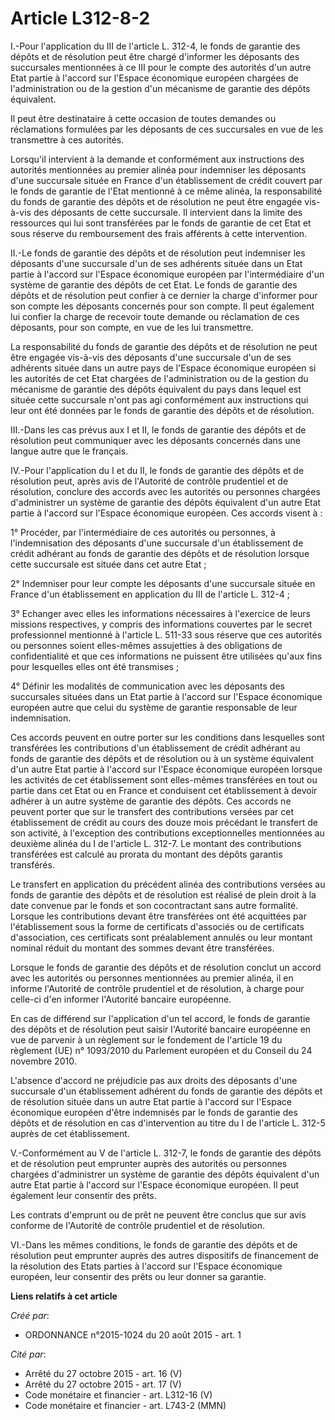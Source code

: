 # Article L312-8-2

I.-Pour l'application du III de l'article L. 312-4, le fonds de garantie des dépôts et de résolution peut être chargé
d'informer les déposants des succursales mentionnées à ce III pour le compte des autorités d'un autre Etat partie à l'accord
sur l'Espace économique européen chargées de l'administration ou de la gestion d'un mécanisme de garantie des dépôts
équivalent. 

Il peut être destinataire à cette occasion de toutes demandes ou réclamations formulées par les déposants de ces succursales
en vue de les transmettre à ces autorités. 

Lorsqu'il intervient à la demande et conformément aux instructions des autorités mentionnées au premier alinéa pour
indemniser les déposants d'une succursale située en France d'un établissement de crédit couvert par le fonds de garantie de
l'Etat mentionné à ce même alinéa, la responsabilité du fonds de garantie des dépôts et de résolution ne peut être engagée
vis-à-vis des déposants de cette succursale.   Il intervient dans la limite des ressources qui lui sont transférées par le
fonds de garantie de cet Etat et sous réserve du remboursement des frais afférents à cette intervention. 

II.-Le fonds de garantie des dépôts et de résolution peut indemniser les déposants d'une succursale d'un de ses adhérents
située dans un Etat partie à l'accord sur l'Espace économique européen par l'intermédiaire d'un système de garantie des
dépôts de cet Etat. Le fonds de garantie des dépôts et de résolution peut confier à ce dernier la charge d'informer pour son
compte les déposants concernés pour son compte. Il peut également lui confier la charge de recevoir toute demande ou
réclamation de ces déposants, pour son compte, en vue de les lui transmettre. 

La responsabilité du fonds de garantie des dépôts et de résolution ne peut être engagée vis-à-vis des déposants d'une
succursale d'un de ses adhérents située dans un autre pays de l'Espace économique européen si les autorités de cet Etat
chargées de l'administration ou de la gestion du mécanisme de garantie des dépôts équivalent du pays dans lequel est située
cette succursale n'ont pas agi conformément aux instructions qui leur ont été données par le fonds de garantie des dépôts et
de résolution. 

III.-Dans les cas prévus aux I et II, le fonds de garantie des dépôts et de résolution peut communiquer avec les déposants
concernés dans une langue autre que le français. 

IV.-Pour l'application du I et du II, le fonds de garantie des dépôts et de résolution peut, après avis de l'Autorité de
contrôle prudentiel et de résolution, conclure des accords avec les autorités ou personnes chargées d'administrer un système
de garantie des dépôts équivalent d'un autre Etat partie à l'accord sur l'Espace économique européen. Ces accords visent à : 

1° Procéder, par l'intermédiaire de ces autorités ou personnes, à l'indemnisation des déposants d'une succursale d'un
établissement de crédit adhérant au fonds de garantie des dépôts et de résolution lorsque cette succursale est située dans
cet autre Etat ; 

2° Indemniser pour leur compte les déposants d'une succursale située en France d'un établissement en application du III de
l'article L. 312-4 ; 

3° Echanger avec elles les informations nécessaires à l'exercice de leurs missions respectives, y compris des informations
couvertes par le secret professionnel mentionné à l'article L. 511-33 sous réserve que ces autorités ou personnes soient
elles-mêmes assujetties à des obligations de confidentialité et que ces informations ne puissent être utilisées qu'aux fins
pour lesquelles elles ont été transmises ; 

4° Définir les modalités de communication avec les déposants des succursales situées dans un Etat partie à l'accord sur
l'Espace économique européen autre que celui du système de garantie responsable de leur indemnisation. 

Ces accords peuvent en outre porter sur les conditions dans lesquelles sont transférées les contributions d'un établissement
de crédit adhérant au fonds de garantie des dépôts et de résolution ou à un système équivalent d'un autre Etat partie à
l'accord sur l'Espace économique européen lorsque les activités de cet établissement sont elles-mêmes transférées en tout ou
partie dans cet Etat ou en France et conduisent cet établissement à devoir adhérer à un autre système de garantie des dépôts.
Ces accords ne peuvent porter que sur le transfert des contributions versées par cet établissement de crédit au cours des
douze mois précédant le transfert de son activité, à l'exception des contributions exceptionnelles mentionnées au deuxième
alinéa du I de l'article L. 312-7. Le montant des contributions transférées est calculé au prorata du montant des dépôts
garantis transférés. 

Le transfert en application du précédent alinéa des contributions versées au fonds de garantie des dépôts et de résolution
est réalisé de plein droit à la date convenue par le fonds et son cocontractant sans autre formalité. Lorsque les
contributions devant être transférées ont été acquittées par l'établissement sous la forme de certificats d'associés ou de
certificats d'association, ces certificats sont préalablement annulés ou leur montant nominal réduit du montant des sommes
devant être transférées. 

Lorsque le fonds de garantie des dépôts et de résolution conclut un accord avec les autorités ou personnes mentionnées au
premier alinéa, il en informe l'Autorité de contrôle prudentiel et de résolution, à charge pour celle-ci d'en informer
l'Autorité bancaire européenne. 

En cas de différend sur l'application d'un tel accord, le fonds de garantie des dépôts et de résolution peut saisir
l'Autorité bancaire européenne en vue de parvenir à un règlement sur le fondement de l'article 19 du règlement (UE) n°
1093/2010 du Parlement européen et du Conseil du 24 novembre 2010. 

L'absence d'accord ne préjudicie pas aux droits des déposants d'une succursale d'un établissement adhérent du fonds de
garantie des dépôts et de résolution située dans un autre Etat partie à l'accord sur l'Espace économique européen d'être
indemnisés par le fonds de garantie des dépôts et de résolution en cas d'intervention au titre du I de l'article L. 312-5
auprès de cet établissement. 

V.-Conformément au V de l'article L. 312-7, le fonds de garantie des dépôts et de résolution peut emprunter auprès des
autorités ou personnes chargées d'administrer un système de garantie des dépôts équivalent d'un autre Etat partie à l'accord
sur l'Espace économique européen. Il peut également leur consentir des prêts. 

Les contrats d'emprunt ou de prêt ne peuvent être conclus que sur avis conforme de l'Autorité de contrôle prudentiel et de
résolution. 

VI.-Dans les mêmes conditions, le fonds de garantie des dépôts et de résolution peut emprunter auprès des autres dispositifs
de financement de la résolution des Etats parties à l'accord sur l'Espace économique européen, leur consentir des prêts ou
leur donner sa garantie.

**Liens relatifs à cet article**

_Créé par_:

  - ORDONNANCE n°2015-1024 du 20 août 2015 - art. 1

_Cité par_:

  - Arrêté du 27 octobre 2015 - art. 16 (V)
  - Arrêté du 27 octobre 2015 - art. 17 (V)
  - Code monétaire et financier - art. L312-16 (V)
  - Code monétaire et financier - art. L743-2 (MMN)

